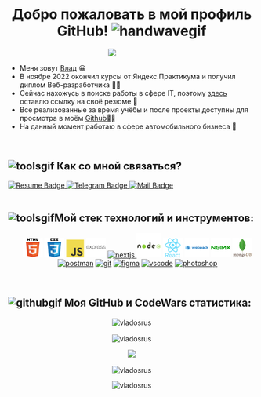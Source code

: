 <div align="center">
  <h1>Добро пожаловать в мой профиль GitHub! <img alt="handwavegif" src="https://github.com/TheDudeThatCode/TheDudeThatCode/blob/master/Assets/Hi.gif" width='40' align="top" /></h1>
</div>

<img align="right" src="https://media.giphy.com/media/HEPwfdu6T6svpPE1eN/giphy.gif" width="300"/>

<br/>

<ul>
  <li>Меня зовут <a href="https://spb.hh.ru/resume/4973c10fff0ba35ef00039ed1f5a38446f694f" target="_blank" rel="noreferrer">Влад</a> 😀</li>
  <li>В ноябре 2022 окончил курсы от Яндекс.Практикума и получил диплом Веб-разработчика 👨‍🎓</li>
  <li>Сейчас нахожусь в поиске работы в сфере IT, поэтому <a href="https://spb.hh.ru/resume/4973c10fff0ba35ef00039ed1f5a38446f694f" target="_blank" rel="noreferrer">здесь</a> оставлю ссылку на своё резюме 📙</li>
  <li>Все реализованные за время учёбы и после проекты доступны для просмотра в моём <a href="https://github.com/vladosrus?tab=repositories">Github</a>👨‍💻</li>
  <li>На данный момент работаю в сфере автомобильного бизнеса 🚗</li>
</ul>

<br/>

## <img alt="toolsgif" src="https://media.giphy.com/media/QuI2G48pcj20qNHE3f/giphy.gif" width='36' align="top" />&nbsp;Как со мной связаться?
<div id="badges" align="left">
  <a href="https://spb.hh.ru/resume/4973c10fff0ba35ef00039ed1f5a38446f694f" target="_blank">
    <img src="https://img.shields.io/badge/Моё_резюме-success?&style=flat" alt="Resume Badge" height="26"/>
  </a>
  <a href="https://t.me/vladislav_chikov" target="_blank">
    <img src="https://img.shields.io/badge/Telegram-%40vladislav_chikov-blue?logo=telegram&logoColor=white" alt="Telegram Badge" height="26"/>
  </a>
  <a href="mailto:chikovvlad@yandex.com" target="_blank">
    <img src="https://img.shields.io/badge/Mail-chikovvlad@yandex.com-red?logo=gmail&logoColor=white&style=flat" alt="Mail Badge" height="26"/>
  </a>
  <!-- На будущее, когда появится свой сайт
  <a href="https://hfsfhsf.ru" target="_blank">
    <img src="https://img.shields.io/badge/Personal%20Site-hfsfhsf.ru-yellow" height="26">
  </a>
  -->
</div>

<br/>

## <img alt="toolsgif" src="https://media.giphy.com/media/qQmTFifHAlqr2cyGpF/giphy.gif" width='40' align="top" />Мой стек технологий и инструментов:

<ul align="center">
  <a href="https://www.w3.org/html/" target="_blank" rel="noreferrer"><img src="https://raw.githubusercontent.com/devicons/devicon/master/icons/html5/html5-original-wordmark.svg" alt="html5" width="40" height="40"/></a>
  <a href="https://www.w3schools.com/css/" target="_blank" rel="noreferrer"><img src="https://raw.githubusercontent.com/devicons/devicon/master/icons/css3/css3-original-wordmark.svg" alt="css3" width="40" height="40"/></a>
  <a href="https://developer.mozilla.org/en-US/docs/Web/JavaScript" target="_blank" rel="noreferrer"><img src="https://raw.githubusercontent.com/devicons/devicon/master/icons/javascript/javascript-original.svg" alt="javascript" width="37" height="37"/></a>
  <a href="https://expressjs.com" target="_blank" rel="noreferrer"><img src="https://raw.githubusercontent.com/devicons/devicon/master/icons/express/express-original-wordmark.svg" alt="express" width="40" height="40"/></a>
  <a href="https://nextjs.org/" target="_blank" rel="noreferrer"><img src="https://cdn.worldvectorlogo.com/logos/nextjs-2.svg" alt="nextjs" width="40" height="40"/> </a>
  <a href="https://nodejs.org" target="_blank" rel="noreferrer"><img src="https://raw.githubusercontent.com/devicons/devicon/master/icons/nodejs/nodejs-original-wordmark.svg" alt="nodejs" width="50" height="50"/></a>
  <a href="https://reactjs.org/" target="_blank" rel="noreferrer"><img src="https://raw.githubusercontent.com/devicons/devicon/master/icons/react/react-original-wordmark.svg" alt="react" width="40" height="40"/></a>
  <a href="https://webpack.js.org" target="_blank" rel="noreferrer"><img src="https://raw.githubusercontent.com/devicons/devicon/d00d0969292a6569d45b06d3f350f463a0107b0d/icons/webpack/webpack-original-wordmark.svg" alt="webpack" width="50" height="40"/></a>
  <a href="https://www.nginx.com" target="_blank" rel="noreferrer"><img src="https://raw.githubusercontent.com/devicons/devicon/master/icons/nginx/nginx-original.svg" alt="nginx" width="40" height="40"/></a>
  <a href="https://www.mongodb.com/" target="_blank" rel="noreferrer"><img src="https://raw.githubusercontent.com/devicons/devicon/master/icons/mongodb/mongodb-original-wordmark.svg" alt="mongodb" width="40" height="40"/></a>
  <a href="https://postman.com" target="_blank" rel="noreferrer"><img src="https://www.vectorlogo.zone/logos/getpostman/getpostman-icon.svg" alt="postman" width="40" height="40"/></a>
  <a href="https://git-scm.com/" target="_blank" rel="noreferrer"><img src="https://www.vectorlogo.zone/logos/git-scm/git-scm-icon.svg" alt="git" width="40" height="40"/></a>
  <a href="https://www.figma.com/" target="_blank" rel="noreferrer"><img src="https://www.vectorlogo.zone/logos/figma/figma-icon.svg" alt="figma" width="40" height="40"/></a>
  <a href="https://code.visualstudio.com/" target="_blank" rel="noreferrer"><img src="https://www.vectorlogo.zone/logos/visualstudio_code/visualstudio_code-icon.svg" alt="vscode" width="40" height="40"/></a>
  <a href="https://www.adobe.com/ru/products/photoshop.html" target="_blank" rel="noreferrer"><img src="https://upload.wikimedia.org/wikipedia/commons/a/af/Adobe_Photoshop_CC_icon.svg" alt="photoshop" width="40" height="40"/></a>
</ul>

<br/>

## <img alt="githubgif" src="https://media.giphy.com/media/CwTvSiWflgCGKgz5eb/giphy.gif" width='30' align="top" /> Моя GitHub и CodeWars статистика:

<div align="center">
  <p><img align="center" src="https://github-readme-streak-stats.herokuapp.com/?user=vladosrus&theme=vision-friendly-dark" alt="vladosrus" /></p>
  <p><img align="center" src="https://github-readme-stats.vercel.app/api?username=vladosrus&show_icons=true&locale=en&theme=vision-friendly-dark" alt="vladosrus" /></p>
  <p>
    <a href="https://www.codewars.com/users/vlados_rus">
        <img src="https://www.codewars.com/users/vlados_rus/badges/large" />
    </a>
  </p>
  <p><img src="https://github-readme-stats.vercel.app/api/top-langs?username=vladosrus&show_icons=true&locale=en&layout=compact&theme=vision-friendly-dark" alt="vladosrus" /></p>
  <p><img src="https://komarev.com/ghpvc/?username=vladosrus&label=Profile%20views&color=0e75b6&style=flat" alt="vladosrus" /></p>
</div>
